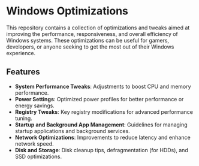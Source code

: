 # Windows Optimizations

This repository contains a collection of optimizations and tweaks aimed at improving the performance, responsiveness, and overall efficiency of Windows systems. These optimizations can be useful for gamers, developers, or anyone seeking to get the most out of their Windows experience.

## Features

- **System Performance Tweaks**: Adjustments to boost CPU and memory performance.
- **Power Settings**: Optimized power profiles for better performance or energy savings.
- **Registry Tweaks**: Key registry modifications for advanced performance tuning.
- **Startup and Background App Management**: Guidelines for managing startup applications and background services.
- **Network Optimizations**: Improvements to reduce latency and enhance network speed.
- **Disk and Storage**: Disk cleanup tips, defragmentation (for HDDs), and SSD optimizations.
